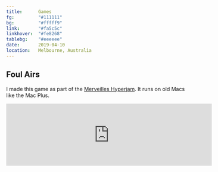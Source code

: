 ```yaml
---
title:      Games
fg:         "#111111"
bg:         "#fffff9"
link:       "#fa5c5c"
linkhover:  "#fe8268"
tablebg:    "#eeeeee"
date:       2019-04-10
location:   Melbourne, Australia
---
```


## Foul Airs
I made this game as part of the [Merveilles Hyperjam](https://itch.io/jam/merveilles-hyperjam/entries). It runs on old Macs like the Mac Plus.

<iframe frameborder="0" src="https://itch.io/embed/603916?bg_color=fffff9&amp;fg_color=111" width="552" height="167"><a href="https://whtrbt.itch.io/foul-airs">Foul Airs by whtrbt</a></iframe>
